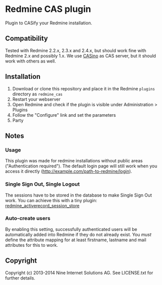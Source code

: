 # Redmine CAS plugin

Plugin to CASify your Redmine installation.

## Compatibility

Tested with Redmine 2.2.x, 2.3.x and 2.4.x, but should work fine with Redmine 2.x and possibly 1.x.
We use [CASino](http://casino.rbcas.com) as CAS server, but it should work with others as well.

## Installation

1. Download or clone this repository and place it in the Redmine `plugins` directory as `redmine_cas`
2. Restart your webserver
3. Open Redmine and check if the plugin is visible under Administration > Plugins
4. Follow the "Configure" link and set the parameters
5. Party

## Notes

### Usage

This plugin was made for redmine installations without public areas ("Authentication required").
The default login page will still work when you access it directly (http://example.com/path-to-redmine/login).

### Single Sign Out, Single Logout

The sessions have to be stored in the database to make Single Sign Out work.
You can achieve this with a tiny plugin: [redmine_activerecord_session_store](https://github.com/pencil/redmine_activerecord_session_store)

### Auto-create users

By enabling this setting, successfully authenticated users will be automatically added into Redmine if they do not already exist. You *must* define the attribute mapping for at least firstname, lastname and mail attributes for this to work.

## Copyright

Copyright (c) 2013-2014 Nine Internet Solutions AG. See LICENSE.txt for further details.
